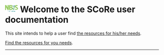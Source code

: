 # ![SCoRe logo](logo/score_logo_42_x_24.png) Welcome to the SCoRe user documentation

This site intends to help a user find
[the resources for his/her needs](resources.md).

[Find the resources for you needs](resources.md).

---

<!-- index_2.md is machine-generated and pasted below this file, index_1.md -->
